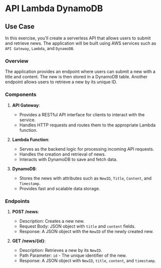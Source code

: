 # API Lambda DynamoDB

## Use Case

In this exercise, you'll create a serverless API that allows users to submit and retrieve news. The application will be built using AWS services such as `API Gateway`, `Lambda`, and `DynamoDB`. 

### Overview

The application provides an endpoint where users can submit a new with a title and content. The new is then stored in a DynamoDB table. Another endpoint allows users to retrieve a new by its unique ID.

### Components

1. **API Gateway**: 
   - Provides a RESTful API interface for clients to interact with the service.
   - Handles HTTP requests and routes them to the appropriate Lambda function.

2. **Lambda Function**: 
   - Serves as the backend logic for processing incoming API requests.
   - Handles the creation and retrieval of news.
   - Interacts with DynamoDB to save and fetch data.

3. **DynamoDB**: 
   - Stores the news with attributes such as `NewID`, `Title`, `Content`, and `Timestamp`.
   - Provides fast and scalable data storage.

### Endpoints

1. **POST /news**:
   - Description: Creates a new new.
   - Request Body: JSON object with `title` and `content` fields.
   - Response: A JSON object with the `NewID` of the newly created new.

2. **GET /news/{id}**:
   - Description: Retrieves a new by its `NewID`.
   - Path Parameter: `id` - The unique identifier of the new.
   - Response: A JSON object with `NewID`, `title`, `content`, and `timestamp`.